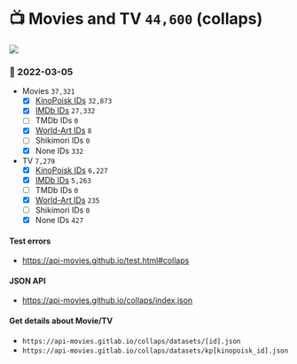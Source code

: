 # :tv: Movies and TV `44,600` (collaps)

<a href="https://API-Movies.github.io"><img src="https://API-Movies.github.io/banner.png?cache"></a>

### :date: 2022-03-05
- Movies `37,321`
  - [x] <a href="https://API-Movies.github.io/collaps/movie_kinopoisk_ids.json">KinoPoisk IDs</a> `32,873`
  - [x] <a href="https://API-Movies.github.io/collaps/movie_imdb_ids.json">IMDb IDs</a> `27,332`
  - [ ] TMDb IDs `0`
  - [x] <a href="https://API-Movies.github.io/collaps/movie_world_art_ids.json">World-Art IDs</a> `8`
  - [ ] Shikimori IDs `0`
  - [x] None IDs `332`
- TV `7,279`
  - [x] <a href="https://API-Movies.github.io/collaps/tv_kinopoisk_ids.json">KinoPoisk IDs</a> `6,227`
  - [x] <a href="https://API-Movies.github.io/collaps/tv_imdb_ids.json">IMDb IDs</a> `5,263`
  - [ ] TMDb IDs `0`
  - [x] <a href="https://API-Movies.github.io/collaps/tv_world_art_ids.json">World-Art IDs</a> `235`
  - [ ] Shikimori IDs `0`
  - [x] None IDs `427`
#### Test errors
- <a href='https://api-movies.github.io/test.html#collaps'>https://api-movies.github.io/test.html#collaps</a>
#### JSON API
- <a href='https://api-movies.github.io/collaps/index.json'>https://api-movies.github.io/collaps/index.json</a>
#### Get details about Movie/TV
- `https://api-movies.gitlab.io/collaps/datasets/[id].json`
- `https://api-movies.gitlab.io/collaps/datasets/kp[kinopoisk_id].json`
